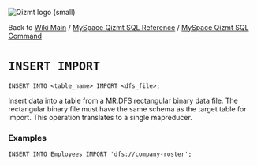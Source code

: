 <a href='Hidden comment: Image:'></a><img src='http://qizmt.googlecode.com/svn/wiki/images/Qizmt_logo_small.png' alt='Qizmt logo (small)' />

Back to <a href='Hidden comment: Link:'></a>[Wiki Main](Main.md) / [MySpace Qizmt SQL Reference](MySpaceQizmtSQLReference.md) / [MySpace Qizmt SQL Command](MySpaceQizmtSQLReferenceCommand.md)


# `INSERT IMPORT` #

```
INSERT INTO <table_name> IMPORT <dfs_file>;
```


Insert data into a table from a MR.DFS rectangular binary data file. The rectangular binary file must have the same schema as the target table for import. This operation translates to a single mapreducer.

### Examples ###

```
INSERT INTO Employees IMPORT 'dfs://company-roster';
```



